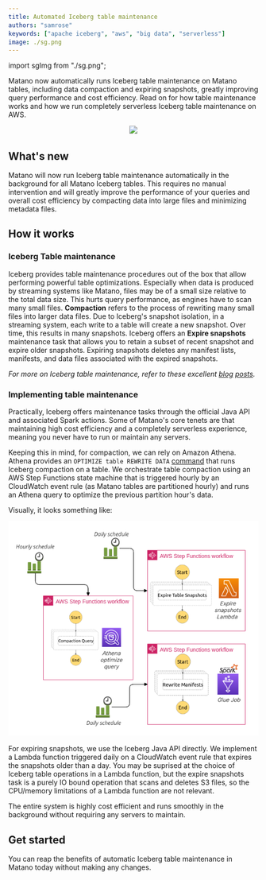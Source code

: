 ```yaml
---
title: Automated Iceberg table maintenance
authors: "samrose"
keywords: ["apache iceberg", "aws", "big data", "serverless"]
image: ./sg.png
---
```


import sgImg from "./sg.png";

<head>
  <meta name="twitter:card" content="summary_large_image" />
  <meta name="twitter:creator" content="@AhmedSamrose" />
</head>

Matano now automatically runs Iceberg table maintenance on Matano tables, including data compaction and expiring snapshots, greatly improving query performance and cost efficiency. Read on for how table maintenance works and how we run completely serverless Iceberg table maintenance  on AWS.

<div align="center">
    <img className="mtn-blog-sq-img" src={sgImg}/>
</div>

<!-- truncate -->

## What's new

Matano will now run Iceberg table maintenance automatically in the background for all Matano Iceberg tables. This requires no manual intervention and will greatly improve the performance of your queries and overall cost efficiency by compacting data into large files and minimizing metadata files.

## How it works

### Iceberg Table maintenance

Iceberg provides table maintenance procedures out of the box that allow performing powerful table optimizations. Especially when data is produced by streaming systems like Matano, files may be of a small size relative to the total data size. This hurts query performance, as engines have to scan many small files. **Compaction** refers to the process of rewriting many small files into larger data files. Due to Iceberg's snapshot isolation, in a streaming system, each write to a table will create a new snapshot. Over time, this results in many snapshots. Iceberg offers an **Expire snapshots** maintenance task that allows you to retain a subset of recent snapshot and expire older snapshots. Expiring snapshots deletes any manifest lists, manifests, and data files associated with the expired snapshots.

_For more on Iceberg table maintenance, refer to these excellent [blog](https://www.dremio.com/subsurface/maintaining-iceberg-tables-compaction-expiring-snapshots-and-more/) [posts](https://tabular.io/blog/table-maintenance/)._

### Implementing table maintenance

Practically, Iceberg offers maintenance tasks through the official Java API and associated Spark actions. Some of Matano's core tenets are that maintaining high cost efficiency and a completely serverless experience, meaning you never have to run or maintain any servers.

Keeping this in mind, for compaction, we can rely on Amazon Athena. Athena provides an `OPTIMIZE table REWRITE DATA` [command](https://docs.aws.amazon.com/athena/latest/ug/querying-iceberg-data-optimization.html#querying-iceberg-data-optimization-rewrite-data-action) that runs Iceberg compaction on a table. We orchestrate table compaction using an AWS Step Functions state machine that is triggered hourly by an CloudWatch event rule (as Matano tables are partitioned hourly) and runs an Athena query to optimize the previous partition hour's data.

Visually, it looks something like:

![](./diag.png)

For expiring snapshots, we use the Iceberg Java API directly. We implement a Lambda function triggered daily on a CloudWatch event rule that expires the snapshots older than a day. You may be suprised at the choice of Iceberg table operations in a Lambda function, but the expire snapshots task is a purely IO bound operation that scans and deletes S3 files, so the CPU/memory limitations of a Lambda function are not relevant.

The entire system is highly cost efficient and runs smoothly in the background without requiring any servers to maintain.

## Get started

You can reap the benefits of automatic Iceberg table maintenance in Matano today without making any changes.
